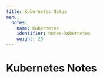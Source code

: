 ```yaml
---
title: Kubernetes Notes
menu:
  notes:
    name: Kubernetes
    identifier: notes-kubernetes
    weight: 20
---
```

# Kubernetes Notes